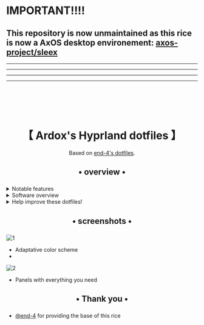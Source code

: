 # IMPORTANT!!!!
This repository is now unmaintained as this rice is now a AxOS desktop environement: [axos-project/sleex](https://github.com/AxOS-project/Sleex)
---
---
---
---
---
<br />
<br />
<br />
<br />

<div align="center">
    <h1>【 Ardox's Hyprland dotfiles 】</h1>
    <p>Based on <a href="https://github.com/end-4/dots-hyprland.git">end-4's dotfiles</a>.</p>
    <h3></h3>
</div>

<div align="center"> 

</a>

</div>

<div align="center">
    <h2>• overview •</h2>
    <h3></h3>
</div>


 <details> 
  <summary>Notable features</summary>
     
  - **Overview widget**: shows open apps. Type to search/calculate/run
  - **AI Assisstant**: ChatGPT and Google Gemini
  - **Autogenerated colors** based on your wallpaper using [Material colors](https://m3.material.io/styles/color/the-color-system/key-colors-tones)
  - **Animations** that are natural and fluid
  - **Transparent installation**: every command is shown before it's run
</details>

<details>
  <summary>Software overview</summary>


  | Software | Purpose |
  | ------------- | ------------- |
  | [Hyprland](https://github.com/hyprwm/hyprland) | The compositor (for noobs, you can just call it a window manager) |
  | [AGS](https://github.com/Aylur/ags) | A GTK widget system, responsible for the status bar, sidebars, etc. |
  | [Fuzzel](https://mark.stosberg.com/fuzzel-a-great-dmenu-and-rofi-altenrative-for-wayland/) | For clipboard and emoji picker |


  - For a more comprehensive list of dependencies, see [scriptdata/dependencies.conf](https://github.com/levraiardox/dots-hyprland/blob/main/scriptdata/dependencies.conf)
</details>

<details> 
  <summary>Help improve these dotfiles!</summary>
    
   - Join the [discussions](https://github.com/levraiardox/dots-hyprland/discussions)
   - If you'd like to suggest fixes or a new widget, feel free to [open an issue](https://github.com/levraiardox/dots-hyprland/issues/new/choose)
</details>

<div align="center">
    <h2>• screenshots •</h2>
    <h3></h3>
</div>

![1](https://github.com/user-attachments/assets/ea21cd71-d9d1-42aa-994d-d3edd18f64e3)

- Adaptative color scheme
- 
![2](https://github.com/user-attachments/assets/ce9aee07-000f-4dd7-ac40-ea03f54fbbe8)


- Panels with everything you need


<div align="center">
    <h2>• Thank you •</h2>
    <h3></h3>
</div>

 - [@end-4](https://github.com/end-4) for providing the base of this rice
